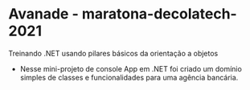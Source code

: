 # Avanade - maratona-decolatech-2021
Treinando .NET usando pilares básicos da orientação a objetos

- Nesse mini-projeto de console App em .NET foi criado um domínio simples de 
classes e funcionalidades para uma agência bancária.

